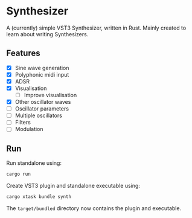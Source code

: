 # Synthesizer

A (currently) simple VST3 Synthesizer, written in Rust.
Mainly created to learn about writing Synthesizers.

## Features
- [x] Sine wave generation
- [x] Polyphonic midi input
- [x] ADSR
- [x] Visualisation
  - [ ] Improve visualisation
- [x] Other oscillator waves
- [ ] Oscillator parameters
- [ ] Multiple oscillators
- [ ] Filters
- [ ] Modulation

## Run
Run standalone using:
```bash
cargo run
```
Create VST3 plugin and standalone executable using:
```bash
cargo xtask bundle synth
```
The `target/bundled` directory now contains the plugin and executable.